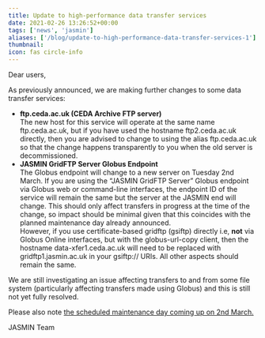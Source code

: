 ```yaml
---
title: Update to high-performance data transfer services
date: 2021-02-26 13:26:52+00:00
tags: ['news', 'jasmin']
aliases: ['/blog/update-to-high-performance-data-transfer-services-1']
thumbnail: 
icon: fas circle-info
---
```


Dear users,


As previously announced, we are making further changes to some data transfer services:


* **ftp.ceda.ac.uk (CEDA Archive FTP server)**  
The new host for this service will operate at the same name ftp.ceda.ac.uk, but if you have used the hostname ftp2.ceda.ac.uk directly, then you are advised to change to using the alias ftp.ceda.ac.uk so that the change happens transparently to you when the old server is decommissioned.
* **JASMIN GridFTP Server Globus Endpoint**  
The Globus endpoint will change to a new server on Tuesday 2nd March. If you are using the “JASMIN GridFTP Server” Globus endpoint via Globus web or command-line interfaces, the endpoint ID of the service will remain the same but the server at the JASMIN end will change. This should only affect transfers in progress at the time of the change, so impact should be minimal given that this coincides with the planned maintenance day already announced.  
However, if you use certificate-based gridftp (gsiftp) directly i.e, **not** via Globus Online interfaces, but with the globus-url-copy client, then the hostname data-xfer1.ceda.ac.uk will need to be replaced with gridftp1.jasmin.ac.uk in your gsiftp:// URIs. All other aspects should remain the same.


We are still investigating an issue affecting transfers to and from some file system (particularly affecting transfers made using Globus) and this is still not yet fully resolved.


Please also note [the scheduled maintenance day coming up on 2nd March.](https://www.ceda.ac.uk/blog/advance-notice-jasmin-system-maintenance-tues-2-march-2021/)


JASMIN Team



